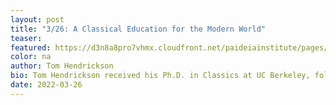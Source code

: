 ```yaml
---
layout: post
title: "3/26: A Classical Education for the Modern World"
teaser: 
featured: https://d3n8a8pro7vhmx.cloudfront.net/paideiainstitute/pages/1616/attachments/original/1644343200/Libretto_Icon.jpg?1644343200
color: na
author: Tom Hendrickson
bio: Tom Hendrickson received his Ph.D. in Classics at UC Berkeley, followed by a Rome Prize at the American Academy and a post-doc at the Scuola Normale Superiore di Pisa. Hendrickson has taught at a variety of institutions, including College Possible (through Americorps) and San Quentin State Prison (through the Prison University Project). He now teaches at Stanford Online High School.
date: 2022-03-26
---
```

